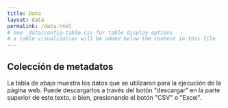 ```yaml
---
title: Data
layout: data
permalink: /data.html
# see _data/config-table.csv for table display options
# a table visualization will be added below the content in this file
---
```


## Colección de metadatos

La tabla de abajo muestra los datos que se utilizaron para la ejecución de la página web. Puede descargarlos a través del botón "descargar" en la parte superior de este texto, o bien, presionando el botón "CSV" o "Excel". 
